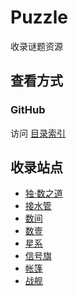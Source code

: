 # Puzzle

收录谜题资源

## 查看方式

### GitHub

访问 [目录索引](SUMMARY.md)

## 收录站点
- [独·数之道](http://www.sudokufans.org.cn/)
- [接水管](https://cn.puzzle-pipes.com/)
- [数间](https://cn.puzzle-heyawake.com/)
- [数壹](https://cn.puzzle-hitori.com/)
- [星系](https://cn.puzzle-galaxies.com/)
- [信号旗](https://cn.puzzle-shingoki.com/)
- [帐篷](https://cn.puzzle-tents.com/)
- [战舰](https://cn.puzzle-battleships.com/)